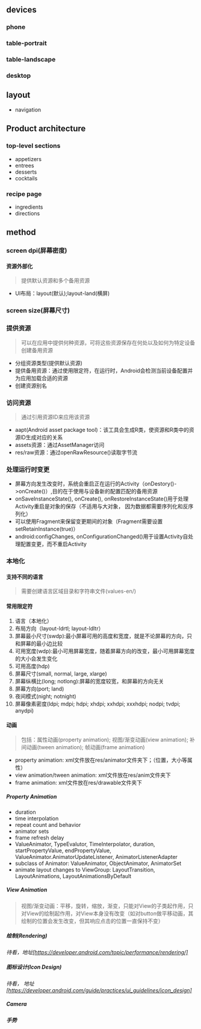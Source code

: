 ## devices  
###  phone  

###  table-portrait  

###  table-landscape  

###  desktop  

## layout  
* navigation  


## Product architecture  
### top-level sections  
* appetizers  
* entrees  
* desserts  
* cocktails  
### recipe page  
* ingredients  
* directions  


## method  
### screen dpi(屏幕密度)  
#### 资源外部化  
> 提供默认资源和多个备用资源  
  
* UI布局：layout(默认);layout-land(横屏)

### screen size(屏幕尺寸)  
### 提供资源  
> 可以在应用中提供何种资源，可将这些资源保存在何处以及如何为特定设备创建备用资源  
  
* 分组资源类型(提供默认资源)  
* 提供备用资源：通过使用限定符，在运行时，Android会检测当前设备配置并为应用加载合适的资源  
* 创建资源别名  
  
### 访问资源  
> 通过引用资源ID来应用该资源  
  
* aapt(Android asset package tool)：该工具会生成R类，使资源和R类中的资源ID生成对应的关系  
* assets资源：通过AssetManager访问  
* res/raw资源：通过openRawResource()读取字节流  
  
### 处理运行时变更  
* 屏幕方向发生改变时，系统会重启正在运行的Activity（onDestory()->onCreate()）,目的在于使用与设备新的配置匹配的备用资源  
* onSaveInstanceState(), onCreate(), onRestoreInstanceState()用于处理Activity重启是对象的保存（不适用与大对象， 因为数据都需要序列化和反序列化）  
* 可以使用Fragment来保留变更期间的对象（Fragment需要设置setRetainInstance(true)）  
* android:configChanges, onConfigurationChanged()用于设置Activity自处理配置变更，而不重启Activity  
  
### 本地化  
#### 支持不同的语言  
> 需要创建语言区域目录和字符串文件(values-en/)  
  

#### 常用限定符  
1. 语言（本地化）  
2. 布局方向（layout-ldrtl; layout-ldltr）  
1. 屏幕最小尺寸(sw<N>dp):最小屏幕可用的高度和宽度，就是不论屏幕的方向，只和屏幕的最小边比较  
1. 可用宽度(w<N>dp):最小可用屏幕宽度，随着屏幕方向的改变，最小可用屏幕宽度的大小会发生变化  
1. 可用高度(h<N>dp)  
1. 屏幕尺寸(small, normal, large, xlarge)  
1. 屏幕纵横比(long; notlong):屏幕的宽度较宽，和屏幕的方向无关  
1. 屏幕方向(port; land)  
1. 夜间模式(night; notnight)  
1. 屏幕像素密度(ldpi; mdpi; hdpi; xhdpi; xxhdpi; xxxhdpi; nodpi; tvdpi; anydpi)  


#### 动画  
> 包括：属性动画(property animation); 视图/渐变动画(view animation); 补间动画(tween animation); 帧动画(frame animation)  
  
* property animation: xml文件放在res/animator文件夹下；（位置，大小等属性）  
* view animation/tween animation: xml文件放在res/anim文件夹下  
* frame animation: xml文件放在res/drawable文件夹下  

##### Property Animation  
* duration  
* time interpolation  
* repeat count and behavior  
* animator sets  
* frame refresh delay  
* ValueAnimator, TypeEvalutor, TimeInterpolator, duration, startPropertyValue, endPropertyValue, ValueAnimator.AnimatorUpdateListener, AnimatorListenerAdapter  
* subclass of Animator: ValueAnimator, ObjectAnimator, AnimatorSet  
* animate layout changes to ViewGroup: LayoutTransition, LayoutAnimations, LayoutAnimationsByDefault
##### View Animation  
> 视图/渐变动画：平移，旋转，缩放，渐变，只能对View的子类起作用，只对View的绘制起作用，对View本身没有改变（如对button做平移动画，其绘制的位置会发生改变，但其响应点击的位置一直保持不变）  
  
##### 绘制(Rendering)  
*待看，地址[https://developer.android.com/topic/performance/rendering/]*  

##### 图标设计(Icon Design)  
*待看， 地址[https://developer.android.com/guide/practices/ui_guidelines/icon_design]*  


##### Camera  

##### 手势  
 